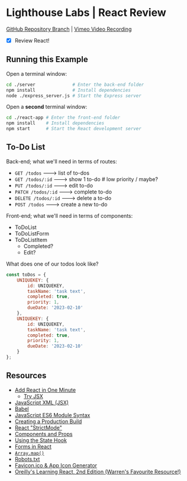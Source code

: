 # Lighthouse Labs | React Review

[GitHub Repository Branch](https://github.com/WarrenUhrich/lighthouse-labs-react-review/tree/2023.02.07-web-flex-day-19sept2022) | [Vimeo Video Recording](https://vimeo.com/796782251/1a1c7ef9d1)

* [X] Review React!

## Running this Example

Open a terminal window:

```BASH
cd ./server              # Enter the back-end folder
npm install              # Install dependencies
node ./express_server.js # Start the Express server
```

Open a **second** terminal window:

```BASH
cd ./react-app # Enter the front-end folder
npm install    # Install dependencies
npm start      # Start the React development server
```

## To-Do List

Back-end; what we'll need in terms of routes:

* `GET /todos` ---> list of to-dos
* `GET /todos/:id` ---> show 1 to-do # low priority / maybe?
* `PUT /todos/:id` ---> edit to-do
* `PATCH /todos/:id` ---> complete to-do
* `DELETE /todos/:id` ---> delete a to-do
* `POST /todos` ---> create a new to-do

Front-end; what we'll need in terms of components:

* ToDoList
* ToDoListForm
* ToDoListItem
    * Completed?
    * Edit?

What does one of our todos look like?

```JavaScript
const toDos = {
    UNIQUEKEY: {
        id: UNIQUEKEY,
        taskName: 'task text',
        completed: true,
        priority: 1,
        dueDate: '2023-02-10'
    },
    UNIQUEKEY: {
        id: UNIQUEKEY,
        taskName: 'task text',
        completed: true,
        priority: 1,
        dueDate: '2023-02-10'
    }
};
```

## Resources

* [Add React in One Minute](https://reactjs.org/docs/add-react-to-a-website.html#add-react-in-one-minute)
  * [Try JSX](https://reactjs.org/docs/add-react-to-a-website.html#optional-try-react-with-jsx)
* [JavaScript XML (JSX)](https://reactjs.org/docs/introducing-jsx.html)
* [Babel](https://babeljs.io/)
* [JavaScript ES6 Module Syntax](https://developer.mozilla.org/en-US/docs/Web/JavaScript/Guide/Modules)
* [Creating a Production Build](https://create-react-app.dev/docs/production-build)
* [React "StrictMode"](https://reactjs.org/docs/strict-mode.html)
* [Components and Props](https://reactjs.org/docs/components-and-props.html)
* [Using the State Hook](https://reactjs.org/docs/hooks-state.html)
* [Forms in React](https://reactjs.org/docs/forms.html)
* [`Array.map()`](https://developer.mozilla.org/en-US/docs/Web/JavaScript/Reference/Global_Objects/Array/map)
* [Robots.txt](https://www.robotstxt.org/robotstxt.html)
* [Favicon.ico & App Icon Generator](https://www.favicon-generator.org/)
* [Oreilly's Learning React, 2nd Edition (Warren's Favourite Resource!)](https://www.oreilly.com/library/view/learning-react-2nd/9781492051718/)
